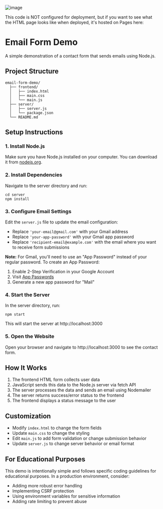 ![image](https://github.com/PatrickFrankAIU/GradeManagerProject/assets/134087916/b5d814bf-e38f-456f-8f9c-cb5a98fb52fa)

This code is NOT configured for deployment, but if you want to see what the HTML page looks like when deployed, it's hosted on Pages here: 

# Email Form Demo

A simple demonstration of a contact form that sends emails using Node.js.

## Project Structure

```
email-form-demo/
  ├── frontend/
  │   ├── index.html
  │   ├── main.css
  │   └── main.js
  ├── server/
  │   ├── server.js
  │   └── package.json
  └── README.md
```

## Setup Instructions

### 1. Install Node.js

Make sure you have Node.js installed on your computer. You can download it from [nodejs.org](https://nodejs.org/).

### 2. Install Dependencies

Navigate to the server directory and run:

```
cd server
npm install
```

### 3. Configure Email Settings

Edit the `server.js` file to update the email configuration:

- Replace `'your-email@gmail.com'` with your Gmail address
- Replace `'your-app-password'` with your Gmail app password
- Replace `'recipient-email@example.com'` with the email where you want to receive form submissions

**Note:** For Gmail, you'll need to use an "App Password" instead of your regular password. To create an App Password:
1. Enable 2-Step Verification in your Google Account
2. Visit [App Passwords](https://myaccount.google.com/apppasswords)
3. Generate a new app password for "Mail"

### 4. Start the Server

In the server directory, run:

```
npm start
```

This will start the server at http://localhost:3000

### 5. Open the Website

Open your browser and navigate to http://localhost:3000 to see the contact form.

## How It Works

1. The frontend HTML form collects user data
2. JavaScript sends this data to the Node.js server via fetch API
3. The server processes the data and sends an email using Nodemailer
4. The server returns success/error status to the frontend
5. The frontend displays a status message to the user

## Customization

- Modify `index.html` to change the form fields
- Update `main.css` to change the styling
- Edit `main.js` to add form validation or change submission behavior
- Update `server.js` to change server behavior or email format

## For Educational Purposes

This demo is intentionally simple and follows specific coding guidelines for educational purposes. In a production environment, consider:

- Adding more robust error handling
- Implementing CSRF protection
- Using environment variables for sensitive information
- Adding rate limiting to prevent abuse
